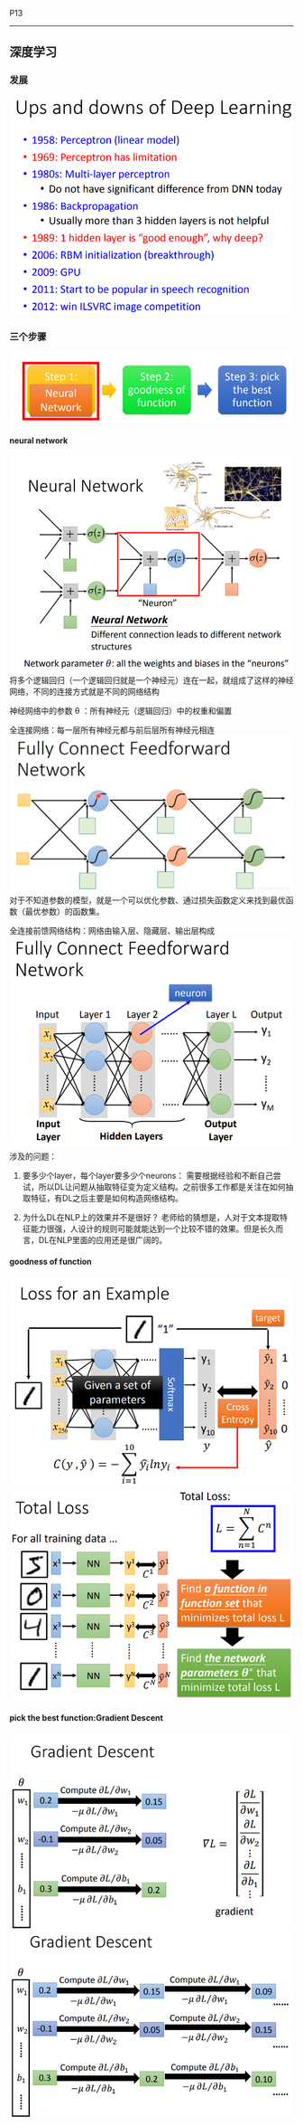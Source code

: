 P13

---
## 深度学习
### 发展
![img24.png](image/img24.png)

### 三个步骤
![img25.png](image/img25.png)
#### neural network
![img26.png](image/img26.png)
将多个逻辑回归（一个逻辑回归就是一个神经元）连在一起，就组成了这样的神经网络，不同的连接方式就是不同的网络结构
   
神经网络中的参数 θ ：所有神经元（逻辑回归）中的权重和偏置

全连接网络：每一层所有神经元都与前后层所有神经元相连
![img32.png](image/img32.png)
对于不知道参数的模型，就是一个可以优化参数、通过损失函数定义来找到最优函数（最优参数）的函数集。

全连接前馈网络结构：网络由输入层、隐藏层、输出层构成
![img31.png](image/img31.png)
涉及的问题：

1. 要多少个layer，每个layer要多少个neurons： 需要根据经验和不断自己尝试，所以DL让问题从抽取特征变为定义结构。之前很多工作都是关注在如何抽取特征，有DL之后主要是如何构造网络结构。

2. 为什么DL在NLP上的效果并不是很好？ 老师给的猜想是，人对于文本提取特征能力很强，人设计的规则可能就能达到一个比较不错的效果。但是长久而言，DL在NLP里面的应用还是很广阔的。

#### goodness of function
![img27.png](image/img27.png)
![img28.png](image/img28.png)
#### pick the best function:Gradient Descent
![img29.png](image/img29.png)
![img30.png](image/img30.png)